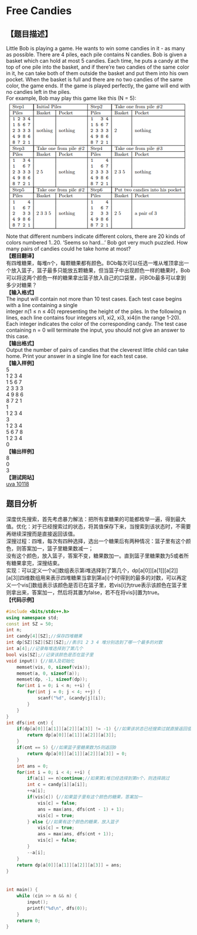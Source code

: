 ﻿# Free Candies
 ## 【题目描述】  
Little Bob is playing a game. He wants to win some candies in it - as many as possible.
There are 4 piles, each pile contains N candies. Bob is given a basket which can hold at most 5
candies. Each time, he puts a candy at the top of one pile into the basket, and if there’re two candies
of the same color in it, he can take both of them outside the basket and put them into his own pocket.
When the basket is full and there are no two candies of the same color, the game ends. If the game is
played perfectly, the game will end with no candies left in the piles.  
For example, Bob may play this game like this (N = 5):  
![](images/uva10118.PNG)  
Note that different numbers indicate different colors, there are 20 kinds of colors numbered 1..20.
‘Seems so hard...’ Bob got very much puzzled. How many pairs of candies could he take home at
most?  
**【题目翻译】**  
有四堆糖果，每堆n个，每颗糖果都有颜色。BOb每次可以任选一堆从堆顶拿出一个放入篮子，篮子最多只能放五颗糖果，但当篮子中出现颜色一样的糖果时，Bob可以将这两个颜色一样的糖果拿出篮子放入自己的口袋里，问BOb最多可以拿到多少对糖果？    
**【输入格式】**  
The input will contain not more than 10 test cases. Each test case begins with a line containing a single  
integer n(1 ≤ n ≤ 40) representing the height of the piles. In the following n lines, each line contains four integers xi1, xi2, xi3, xi4(in the range 1-20).   
Each integer indicates the color of the corresponding candy. The test case containing n = 0 will terminate the input, you should not give an answer to this case.  
**【输出格式】**  
Output the number of pairs of candies that the cleverest little child can take home. Print your answer
in a single line for each test case.  
**【输入样例】**  
	5  
	1 2 3 4  
	1 5 6 7  
	2 3 3 3  
	4 9 8 6  
	8 7 2 1  
	1  
	1 2 3 4  
	3  
	1 2 3 4  
	5 6 7 8  
	1 2 3 4  
	0  
 **【输出样例】**  
	8  
	0  
	3  
 **【测试网站】**  
 [uva 10118](https://vjudge.net/problem/UVA-10118)  
 ## 题目分析  
深度优先搜索，首先考虑暴力解法：把所有拿糖果的可能都枚举一遍，得到最大值。优化：对于已经搜索过的状态，将其值保存下来，当搜索到该状态时，不需要再继续深搜而是直接返回该值。  
深搜过程：四堆，每次有四种选择，选出一个糖果后有两种情况：篮子里有这个颜色，则答案加一，篮子里糖果数减一；  
没有这个颜色，放入篮子，答案不变，糖果数加一。直到篮子里糖果数为5或者所有糖果拿完，深搜结束。  
实现：可以定义一个a[]数组表示第i堆选择到了第几个，dp[a[0]][a[1]][a[2]][a[3]]四维数组用来表示四堆糖果当拿到第a[i]个时得到的最多的对数，可以再定义一个vis[]数组表示该颜色是否已在篮子里，若vis[i]为true表示该颜色在篮子里则拿出来，答案加一，然后将其置为false，若不在将vis[i]置为true。  
 **【代码示例】**  
```c++
#include <bits/stdc++.h>
using namespace std;
const int SZ = 50;
int n;
int candy[4][SZ];//保存四堆糖果
int dp[SZ][SZ][SZ][SZ];//表示1 2 3 4 堆分别选到了哪一个最多的对数
int a[4];//记录每堆选择到了第几个
bool vis[SZ];//记录该颜色是否在篮子里
void input() {//输入及初始化
    memset(vis, 0, sizeof(vis));
    memset(a, 0, sizeof(a));
    memset(dp, -1, sizeof(dp));
    for(int i = 0; i < n; ++i) {
        for(int j = 0; j < 4; ++j) {
            scanf("%d", &candy[j][i]);
        }
    }
}
int dfs(int cnt) {
    if(dp[a[0]][a[1]][a[2]][a[3]] != -1) {//如果该状态已经搜索过就直接返回值
        return dp[a[0]][a[1]][a[2]][a[3]];
    }
    if(cnt == 5) {//如果篮子里糖果数为5则返回0
        return dp[a[0]][a[1]][a[2]][a[3]] = 0;
    }
    int ans = 0;
    for(int i = 0; i < 4; ++i) {
        if(a[i] == n)continue;//如果第i堆已经选择到第n个，则选择跳过
        int c = candy[i][a[i]];
        ++a[i];
        if(vis[c]) {//如果篮子里有这个颜色的糖果，答案加一
            vis[c] = false;
            ans = max(ans, dfs(cnt - 1) + 1);
            vis[c] = true;
        } else {//如果有这个颜色的糖果，放入篮子
            vis[c] = true;
            ans = max(ans, dfs(cnt + 1));
            vis[c] = false;
        }
        --a[i];
    }
    return dp[a[0]][a[1]][a[2]][a[3]] = ans;
}


int main() {
    while (cin >> n && n) {
        input();
        printf("%d\n", dfs(0));
    }
    return 0;
}
```